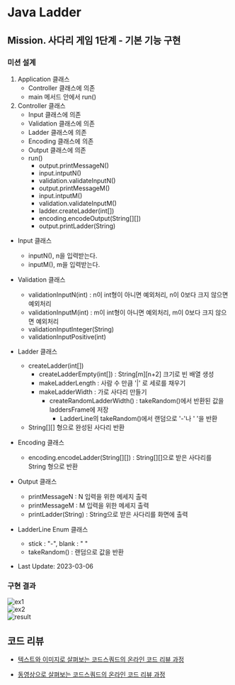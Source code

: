 # Java Ladder
## Mission. 사다리 게임 1단계 - 기본 기능 구현
### 미션 설계
1. Application 클래스
   - Controller 클래스에 의존
   - main 메서드 안에서 run()
2. Controller 클래스
   - Input 클래스에 의존
   - Validation 클래스에 의존
   - Ladder 클래스에 의존
   - Encoding 클래스에 의존
   - Output 클래스에 의존
   - run()
     - output.printMessageN()
     - input.intputN()
     - validation.validateInputN()
     - output.printMessageM()
     - input.intputM()
     - validation.validateInputM()
     - ladder.createLadder(int[])
     - encoding.encodeOutput(String[][])
     - output.printLadder(String)
- Input 클래스
  - inputN(), n을 입력받는다.
  - inputM(), m을 입력받는다.
- Validation 클래스
  - validationInputN(int) : n이 int형이 아니면 예외처리, n이 0보다 크지 않으면 예외처리
  - validationInputM(int) : m이 int형이 아니면 예외처리, m이 0보다 크지 않으면 예외처리
  - validationInputInteger(String)
  - validationInputPositive(int)
- Ladder 클래스
  - createLadder(int[])
    - createLadderEmpty(int[]) : String[m][n+2] 크기로 빈 배열 생성
    - makeLadderLength : 사람 수 만큼 '|' 로 세로를 채우기
    - makeLadderWidth : 가로 사다리 만들기
      - createRandomLadderWidth() : takeRandom()에서 반환된 값을 laddersFrame에 저장
        - LadderLine의 takeRandom()에서 랜덤으로 '-'나 ' '을 반환
  - String[][] 형으로 완성된 사다리 반환
- Encoding 클래스
  - encoding.encodeLadder(String[][]) : String[][]으로 받은 사다리를 String 형으로 반환
- Output 클래스
  - printMessageN : N 입력을 위한 메세지 출력
  - printMessageM : M 입력을 위한 메세지 출력
  - printLadder(String) : String으로 받은 사다리를 화면에 출력
- LadderLine Enum 클래스
  - stick : "-", blank : " "
  - takeRandom() : 랜덤으로 값을 반환

- Last Update: 2023-03-06

### 구현 결과
![ex1](https://user-images.githubusercontent.com/57451700/223053238-f18c4736-4bfa-447d-8523-7b41c78737da.png)    
![ex2](https://user-images.githubusercontent.com/57451700/223053325-ac5e56fc-ad65-4853-b21c-24ccdd033d0c.png)    
![result](https://user-images.githubusercontent.com/57451700/223053367-cc43a79e-c92a-4bfb-9d24-85f13e9e9c70.png)    


## 코드 리뷰

* [텍스트와 이미지로 살펴보는 코드스쿼드의 온라인 코드 리뷰 과정](https://github.com/code-squad/codesquad-docs/blob/master/codereview/README.md)

* [동영상으로 살펴보는 코드스쿼드의 온라인 코드 리뷰 과정](https://youtube.com/watch?v=lFinZfu3QO0&si=EnSIkaIECMiOmarE)
